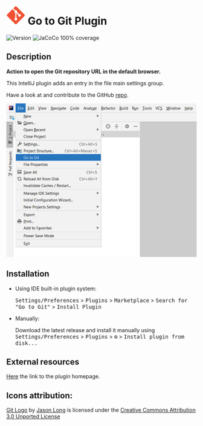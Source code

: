 # ![Git logo](docs/icon-25.svg) Go to Git Plugin

![Version](https://img.shields.io/jetbrains/plugin/v/com.mirkoalicastro.gotogit)
![JaCoCo 100% coverage](https://img.shields.io/badge/coverage-100%25-brightgreen)

## Description

<!-- Plugin description -->
**Action to open the Git repository URL in the default browser.**

This IntelliJ plugin adds an entry in the file main settings group.

Have a look at and contribute to the GitHub [repo](https://github.com/mirkoalicastro/go-to-git-plugin).
<!-- Plugin description end -->

![Screenshot of the feature](./docs/screenshot.png)

## Installation

- Using IDE built-in plugin system:
  
  <kbd>Settings/Preferences</kbd> > <kbd>Plugins</kbd> > <kbd>Marketplace</kbd> > <kbd>Search for "Go to Git"</kbd> >
  <kbd>Install Plugin</kbd>
  
- Manually:
  
  Download the latest release and install it manually using
  <kbd>Settings/Preferences</kbd> > <kbd>Plugins</kbd> > <kbd>⚙️</kbd> > <kbd>Install plugin from disk...</kbd>

## External resources

[Here](https://plugins.jetbrains.com/plugin/16714-go-to-git) the link to the plugin homepage.

## Icons attribution:

[Git Logo](https://git-scm.com/downloads/logos) by [Jason Long](https://twitter.com/jasonlong) is licensed under the [Creative Commons Attribution 3.0 Unported License](https://creativecommons.org/licenses/by/3.0/)
